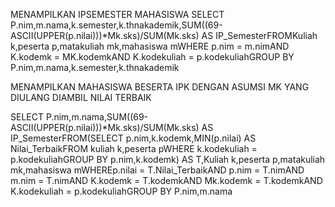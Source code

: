 MENAMPILKAN IPSEMESTER MAHASISWA SELECT P.nim,m.nama,k.semester,k.thnakademik,SUM((69-ASCII(UPPER(p.nilai)))*Mk.sks)/SUM(Mk.sks) AS IP_SemesterFROMKuliah k,peserta p,matakuliah mk,mahasiswa mWHERE p.nim = m.nimAND   K.kodemk = MK.kodemkAND K.kodekuliah = p.kodekuliahGROUP BY P.nim,m.nama,k.semester,k.thnakademik

MENAMPILKAN MAHASISWA BESERTA IPK DENGAN ASUMSI MK YANG DIULANG DIAMBIL NILAI TERBAIK

SELECT P.nim,m.nama,SUM((69-ASCII(UPPER(p.nilai)))*Mk.sks)/SUM(Mk.sks) AS IP_SemesterFROM(SELECT p.nim,k.kodemk,MIN(p.nilai) AS Nilai_TerbaikFROM kuliah k,peserta pWHERE k.kodekuliah = p.kodekuliahGROUP BY p.nim,k.kodemk) AS T,Kuliah k,peserta p,matakuliah mk,mahasiswa mWHEREp.nilai = T.Nilai_TerbaikAND           p.nim = T.nimAND           m.nim = T.nimAND        K.kodemk = T.kodemkAND       Mk.kodemk = T.kodemkAND    K.kodekuliah = p.kodekuliahGROUP BY P.nim,m.nama
